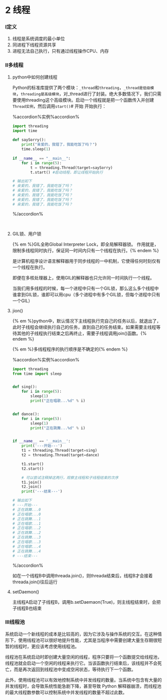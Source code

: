 # 2 线程

### Ⅰ定义

1. 线程是系统调度的最小单位
2. 同进程下线程资源共享
3. 进程无法自己执行，只有通过线程操作CPU、内存

### Ⅱ多线程

1. python中如何创建线程

   Python的标准库提供了两个模块：`_thread`和`threading`，`_thread是低级模块`，`threading是高级模块`，对_thread进行了封装。绝大多数情况下，我们只需要使用threading这个高级模块。启动一个线程就是把一个函数传入并创建`Thread实例`，然后调用`start()`# 开始  开始执行：

   %accordion%实例%accordion%

   ```python
   import threading
   import time
    
   def saySorry():
       print("亲爱的，我错了，我能吃饭了吗？")
       time.sleep(1)
    
   if __name__ == "__main__":
       for i in range(5):
           t = threading.Thread(target=saySorry)
           t.start() #启动线程，即让线程开始执行

   # 输出如下
   # 亲爱的，我错了，我能吃饭了吗？
   # 亲爱的，我错了，我能吃饭了吗？
   # 亲爱的，我错了，我能吃饭了吗？
   # 亲爱的，我错了，我能吃饭了吗？
   # 亲爱的，我错了，我能吃饭了吗？
   ```

   %/accordion%

   ​

2. GIL锁、用户锁

    {% em %}GIL全称Global Interpreter Lock，即全局解释器锁。 作用就是，限制多线程同时执行，保证同一时间内只有一个线程在执行。{% endem %}

   是计算机程序设计语言解释器用于同步线程的一中机制，它使得任何时刻仅有一个线程在执行。

   即便在多核处理器上，使用GIL的解释器也只允许同一时间执行一个线程。

   当我们用多线程的时候，每一个进程中只有一个GIL锁，那么这么多个线程中谁拿到GIL锁，谁即可以用cpu（多个进程中有多个GIL锁，但每个进程中只有一个GIL）

3. jion()

    {% em %}python中，默认情况下主线程执行完自己的任务以后，就退出了，此时子线程会继续执行自己的任务，直到自己的任务结束。如果需要主线程等待其他的子线程执行结束之后再终止，需要子线程调用join()函数。{% endem %}

    {% em %}多线程程序的执行顺序是不确定的{% endem %}

   %accordion%实例%accordion%

   ```python
   import threading
   from time import sleep


   def sing():
       for i in range(5):
           sleep(1)
           print("正在唱歌...%d" % i)


   def dance():
       for i in range(5):
           sleep(1)
           print("正在跳舞...%d" % i)


   if __name__ == '__main__':
       print('---开始---')
       t1 = threading.Thread(target=sing)
       t2 = threading.Thread(target=dance)

       t1.start()
       t2.start()

       # 可以尝试注释掉这两行，观察主线程和子线程结束的次序
       t1.join()
       t2.join()
       print('---结束---')

   # 输出如下
   # ---开始---
   # 正在跳舞...0
   # 正在唱歌...0
   # 正在跳舞...1
   # 正在唱歌...1
   # 正在唱歌...2
   # 正在跳舞...2
   # 正在跳舞...3
   # 正在唱歌...3
   # 正在唱歌...4
   # 正在跳舞...4
   # ---结束---
   ```

   %/accordion%

   如在一个线程B中调用threada.join()，则threada结束后，线程B才会接着threada.join()往后运行

4. setDaemon()

   主线程A启动了子线程B，调用b.setDaemaon(True)，则主线程结束时，会把子线程B也结束

### Ⅲ线程池

系统启动一个新线程的成本是比较高的，因为它涉及与操作系统的交互。在这种情形下，使用线程池可以很好地提升性能，尤其是当程序中需要创建大量生存期很短暂的线程时，更应该考虑使用线程池。

线程池在系统启动时即创建大量空闲的线程，程序只要将一个函数提交给线程池，线程池就会启动一个空闲的线程来执行它。当该函数执行结束后，该线程并不会死亡，而是再次返回到线程池中变成空闲状态，等待执行下一个函数。

此外，使用线程池可以有效地控制系统中并发线程的数量。当系统中包含有大量的并发线程时，会导致系统性能急剧下降，甚至导致 Python 解释器崩溃，而线程池的最大线程数参数可以控制系统中并发线程的数量不超过此数。